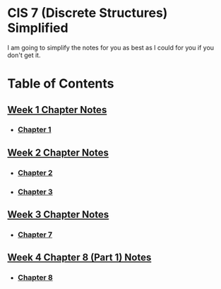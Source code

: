 # CIS 7 (Discrete Structures) Simplified
I am going to simplify the notes for you as best as I could for you if you don't get it.

# Table of Contents

## [Week 1 Chapter Notes](Week%201%20-%20Unit%201%20-%20Number%20Representations)
- ### [Chapter 1](Week%201%20-%20Unit%201%20-%20Number%20Representations/Chapter%201%20Notes.md)
## [Week 2 Chapter Notes](Week%202%20-%20Unit%202%20-%20Logic%20and%20Truth%20Table)
- ### [Chapter 2](Week%202%20-%20Unit%202%20-%20Logic%20and%20Truth%20Table/Chapter%202%20Notes.md)
- ### [Chapter 3](Week%202%20-%20Unit%202%20-%20Logic%20and%20Truth%20Table/Chapter%203%20Notes.md)

## [Week 3 Chapter Notes](Week%203%20-%20Unit%203%20-%20Sets)
- ### [Chapter 7](Week%203%20-%20Unit%203%20-%20Sets/Chapter%207%20Notes.md)

## [Week 4 Chapter 8 (Part 1) Notes](Week%204%20-%20Unit%204%20-%20Counting)
- ### [Chapter 8](Week%204%20-%20Unit%204%20-%20Counting/Chapter%208%20(Part%201)%20Notes.md)